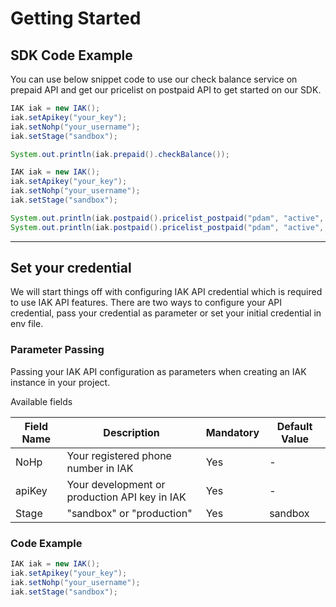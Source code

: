 # Getting Started

## SDK Code Example

You can use below snippet code to use our check balance service on prepaid API and get our pricelist on postpaid API to get started on our SDK.

```java
IAK iak = new IAK();
iak.setApikey("your_key");
iak.setNohp("your_username");
iak.setStage("sandbox");

System.out.println(iak.prepaid().checkBalance());

```

```java
IAK iak = new IAK();
iak.setApikey("your_key");
iak.setNohp("your_username");
iak.setStage("sandbox");

System.out.println(iak.postpaid().pricelist_postpaid("pdam", "active", null));
System.out.println(iak.postpaid().pricelist_postpaid("pdam", "active", "Jakarta"));
```


---


## Set your credential

We will start things off with configuring IAK API credential which is required to use IAK API features. There are two ways to configure your API credential, pass your credential as parameter or set your initial credential in env file.

### Parameter Passing

Passing your IAK API configuration as parameters when creating an IAK instance in your project.

Available fields


| Field Name | Description                                   | Mandatory | Default Value |
| ------------ | ----------------------------------------------- | ----------- | --------------- |
| NoHp     | Your registered phone number in IAK           | Yes       | -             |
| apiKey     | Your development or production API key in IAK | Yes       | -             |
| Stage      | "sandbox" or "production"                     | Yes       | sandbox       |

### Code Example

```java
IAK iak = new IAK();
iak.setApikey("your_key");
iak.setNohp("your_username");
iak.setStage("sandbox");
```